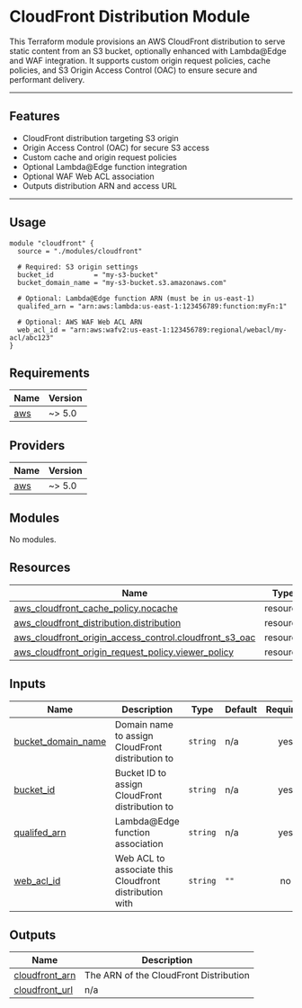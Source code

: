 # CloudFront Distribution Module

This Terraform module provisions an AWS CloudFront distribution to serve static content from an S3 bucket, optionally enhanced with Lambda@Edge and WAF integration. It supports custom origin request policies, cache policies, and S3 Origin Access Control (OAC) to ensure secure and performant delivery.

---

## Features

- CloudFront distribution targeting S3 origin
- Origin Access Control (OAC) for secure S3 access
- Custom cache and origin request policies
- Optional Lambda@Edge function integration
- Optional WAF Web ACL association
- Outputs distribution ARN and access URL

---

## Usage

```hcl
module "cloudfront" {
  source = "./modules/cloudfront"

  # Required: S3 origin settings
  bucket_id          = "my-s3-bucket"
  bucket_domain_name = "my-s3-bucket.s3.amazonaws.com"

  # Optional: Lambda@Edge function ARN (must be in us-east-1)
  qualifed_arn = "arn:aws:lambda:us-east-1:123456789:function:myFn:1"

  # Optional: AWS WAF Web ACL ARN
  web_acl_id = "arn:aws:wafv2:us-east-1:123456789:regional/webacl/my-acl/abc123"
}

```

<!-- BEGIN_TF_DOCS -->

## Requirements

| Name                                                   | Version |
| ------------------------------------------------------ | ------- |
| <a name="requirement_aws"></a> [aws](#requirement_aws) | ~> 5.0  |

## Providers

| Name                                             | Version |
| ------------------------------------------------ | ------- |
| <a name="provider_aws"></a> [aws](#provider_aws) | ~> 5.0  |

## Modules

No modules.

## Resources

| Name                                                                                                                                                                   | Type     |
| ---------------------------------------------------------------------------------------------------------------------------------------------------------------------- | -------- |
| [aws_cloudfront_cache_policy.nocache](https://registry.terraform.io/providers/hashicorp/aws/latest/docs/resources/cloudfront_cache_policy)                             | resource |
| [aws_cloudfront_distribution.distribution](https://registry.terraform.io/providers/hashicorp/aws/latest/docs/resources/cloudfront_distribution)                        | resource |
| [aws_cloudfront_origin_access_control.cloudfront_s3_oac](https://registry.terraform.io/providers/hashicorp/aws/latest/docs/resources/cloudfront_origin_access_control) | resource |
| [aws_cloudfront_origin_request_policy.viewer_policy](https://registry.terraform.io/providers/hashicorp/aws/latest/docs/resources/cloudfront_origin_request_policy)     | resource |

## Inputs

| Name                                                                                    | Description                                            | Type     | Default | Required |
| --------------------------------------------------------------------------------------- | ------------------------------------------------------ | -------- | ------- | :------: |
| <a name="input_bucket_domain_name"></a> [bucket_domain_name](#input_bucket_domain_name) | Domain name to assign CloudFront distribution to       | `string` | n/a     |   yes    |
| <a name="input_bucket_id"></a> [bucket_id](#input_bucket_id)                            | Bucket ID to assign CloudFront distribution to         | `string` | n/a     |   yes    |
| <a name="input_qualifed_arn"></a> [qualifed_arn](#input_qualifed_arn)                   | Lambda@Edge function association                       | `string` | n/a     |   yes    |
| <a name="input_web_acl_id"></a> [web_acl_id](#input_web_acl_id)                         | Web ACL to associate this Cloudfront distribution with | `string` | `""`    |    no    |

## Outputs

| Name                                                                          | Description                            |
| ----------------------------------------------------------------------------- | -------------------------------------- |
| <a name="output_cloudfront_arn"></a> [cloudfront_arn](#output_cloudfront_arn) | The ARN of the CloudFront Distribution |
| <a name="output_cloudfront_url"></a> [cloudfront_url](#output_cloudfront_url) | n/a                                    |

<!-- END_TF_DOCS -->
